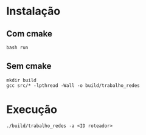 # Instalação
## Com cmake
```
bash run
```
## Sem cmake
```
mkdir build
gcc src/* -lpthread -Wall -o build/trabalho_redes
```

# Execução
```
./build/trabalho_redes -a <ID roteador>
```
